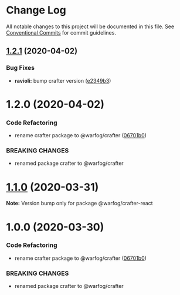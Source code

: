 # Change Log

All notable changes to this project will be documented in this file.
See [Conventional Commits](https://conventionalcommits.org) for commit guidelines.

## [1.2.1](https://github.com/dagatsoin/ravioli/compare/v1.2.0...v1.2.1) (2020-04-02)


### Bug Fixes

* **ravioli:** bump crafter version ([e2349b3](https://github.com/dagatsoin/ravioli/commit/e2349b38e0db40c2ff7ace5f32edd26981835a25))





# 1.2.0 (2020-04-02)


### Code Refactoring

* rename crafter package to @warfog/crafter ([06701b0](https://github.com/dagatsoin/ravioli/commit/06701b0564357d9b518ee19878c4ac4a992e2ce5))


### BREAKING CHANGES

* renamed package crafter to @warfog/crafter





# [1.1.0](https://github.com/dagatsoin/ravioli/compare/v1.0.0...v1.1.0) (2020-03-31)

**Note:** Version bump only for package @warfog/crafter-react





# 1.0.0 (2020-03-30)


### Code Refactoring

* rename crafter package to @warfog/crafter ([06701b0](https://github.com/dagatsoin/ravioli/commit/06701b0564357d9b518ee19878c4ac4a992e2ce5))


### BREAKING CHANGES

* renamed package crafter to @warfog/crafter

